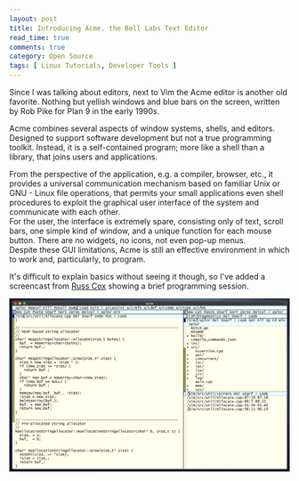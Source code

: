 ```yaml
---
layout: post
title: Introducing Acme, the Bell Labs Text Editor
read_time: true  
comments: true
category: Open Source
tags: [ Linux Tutorials, Developer Tools ]
---
```


Since I was talking about editors, next to Vim the Acme editor is another old favorite. Nothing but yellish windows and blue bars on the screen, written by Rob Pike for Plan 9 in the early 1990s.

Acme combines several aspects of window systems, shells, and editors. Designed to support software development but not a true programming toolkit. Instead, it is a self-contained program; more like a shell than a library, that joins users and applications. 

From the perspective of the application, e.g. a compiler, browser, etc., it provides a universal communication mechanism based on familiar Unix or GNU - Linux file operations, that permits your small applications even shell procedures to exploit the graphical user interface of the system and communicate with each other.  
For the user, the interface is extremely spare, consisting only of text, scroll bars, one simple kind of window, and a unique function for each mouse button. There are no widgets, no icons, not even pop-up menus.  
Despite these GUI limitations, Acme is still an effective environment in which to work and, particularly, to program.

It's difficult to explain basics without seeing it though, so I've added a screencast from [Russ Cox](https://www.youtube.com/@rscgolang) showing a brief programming session. 

[![Watch the video](/assets/acme-editor.png)](https://youtu.be/dP1xVpMPn8M)
